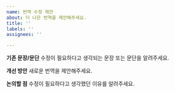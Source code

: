 ```yaml
---
name: 번역 수정 제안
about: 더 나은 번역을 제안해주세요.
title: ''
labels: ''
assignees: ''

---
```


**기존 문장/문단**
수정이 필요하다고 생각되는 문장 또는 문단을 알려주세요.

**개선 방안**
새로운 번역을 제안해주세요.

**논의할 점**
수정이 필요하다고 생각했던 이유를 알려주세요.
